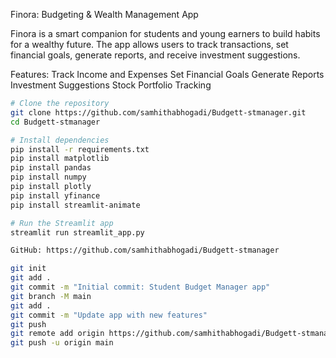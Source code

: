 Finora: Budgeting & Wealth Management App

Finora is a smart companion for students and young earners to build habits for a wealthy future. The app allows users to track transactions, set financial goals, generate reports, and receive investment suggestions.

Features:
Track Income and Expenses
Set Financial Goals
Generate Reports
Investment Suggestions
Stock Portfolio Tracking

```bash
# Clone the repository
git clone https://github.com/samhithabhogadi/Budgett-stmanager.git
cd Budgett-stmanager

# Install dependencies
pip install -r requirements.txt
pip install matplotlib
pip install pandas
pip install numpy
pip install plotly
pip install yfinance
pip install streamlit-animate

# Run the Streamlit app
streamlit run streamlit_app.py

GitHub: https://github.com/samhithabhogadi/Budgett-stmanager

git init
git add .
git commit -m "Initial commit: Student Budget Manager app"
git branch -M main
git add .
git commit -m "Update app with new features"
git push
git remote add origin https://github.com/samhithabhogadi/Budgett-stmanager.git
git push -u origin main
